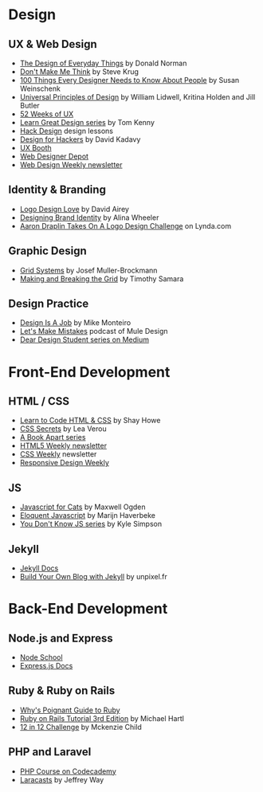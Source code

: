 # Design
## UX & Web Design
  * [The Design of Everyday Things](amazon.com/Design-Everyday-Things-Donald-Norman/dp/1452654123) by Donald Norman
  * [Don't Make Me Think](amazon.com/Dont-Make-Me-Think-Usability/dp/0321344758) by Steve Krug
  * [100 Things Every Designer Needs to Know About People](amazon.com/Things-Designer-People-Voices-Matter/dp/0321767535) by Susan Weinschenk
  * [Universal Principles of Design](amazon.com/Universal-Principles-Design-William-Lidwell/dp/1592530079) by William Lidwell, Kritina Holden and Jill Butler
  * [52 Weeks of UX](52weeksofux.com)
  * [Learn Great Design series](tomkenny.design/?s=learn+from+great+design) by Tom Kenny
  * [Hack Design](hackdesign.org) design lessons
  * [Design for Hackers](designforhackers.com) by David Kadavy
  * [UX Booth](uxbooth.com)
  * [Web Designer Depot](webdesignerdepot.com)
  * [Web Design Weekly newsletter](web-design-weekly.com)

## Identity & Branding
  * [Logo Design Love](logodesignlovebook.com) by David Airey
  * [Designing Brand Identity](designingbrandidentity.info) by Alina Wheeler
  * [Aaron Draplin Takes On A Logo Design Challenge](vimeo.com/113751583) on Lynda.com

## Graphic Design
  * [Grid Systems](amazon.com/Grid-Systems-Graphic-Design-Communication/dp/3721201450) by Josef Muller-Brockmann
  * [Making and Breaking the Grid](amazon.com/Making-Breaking-Grid-Graphic-Workshop/dp/1592531253) by Timothy Samara

## Design Practice
  * [Design Is A Job](abookapart.com/products/design-is-a-job) by Mike Monteiro
  * [Let's Make Mistakes](mistakes.show) podcast of Mule Design
  * [Dear Design Student series on Medium](deardesignstudent.com)


# Front-End Development
## HTML / CSS
  * [Learn to Code HTML & CSS](learn.shayhowe.com) by Shay Howe
  * [CSS Secrets](shop.oreilly.com/product/0636920031123.do) by Lea Verou
  * [A Book Apart series](abookapart.com)
  * [HTML5 Weekly newsletter](html5weekly.com)
  * [CSS Weekly](css-weekly.com) newsletter
  * [Responsive Design Weekly](responsivedesignweekly.com)

## JS
  * [Javascript for Cats](jsforcats.com) by Maxwell Ogden
  * [Eloquent Javascript](eloquentjavascript.net) by Marijn Haverbeke
  * [You Don't Know JS series](github.com/getify/You-Dont-Know-JS) by Kyle Simpson

## Jekyll
  * [Jekyll Docs](jekyllrb.com)
  * [Build Your Own Blog with Jekyll](theblog.unpixel.fr/2015-11-11-build-your-own-blog-with-jekyll) by unpixel.fr

# Back-End Development
## Node.js and Express
  * [Node School](nodeschool.io)
  * [Express.js Docs](Expressjs.com)

## Ruby & Ruby on Rails
  * [Why's Poignant Guide to Ruby](poignant.guide)
  * [Ruby on Rails Tutorial 3rd Edition](www.railstutorial.org) by Michael Hartl
  * [12 in 12 Challenge](mackenziechild.me/12-in-12/) by Mckenzie Child

## PHP and Laravel
  * [PHP Course on Codecademy](www.codecademy.com/learn/php)
  * [Laracasts](https://laracasts.com/) by Jeffrey Way
